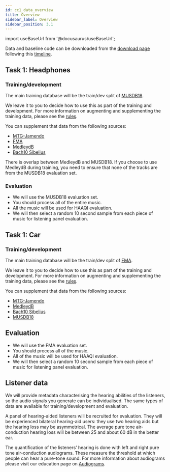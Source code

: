 ```yaml
---
id: cc1_data_overview
title: Overview
sidebar_label: Overview
sidebar_position: 3.1
---
```


import useBaseUrl from '@docusaurus/useBaseUrl';

Data and baseline code can be downloaded from the [download page](../Take%20part/cc1_download) following this [timeline](../Take%20part/cc1_key_dates).

## Task 1: Headphones

### Training/development

The main training database will be the train/dev split of [MUSDB18](https://sigsep.github.io/datasets/musdb.html).

We leave it to you to decide how to use this as part of the training and development. For more information on augmenting and supplementing the training data, please see the [rules](../Take%20part/cc1_rules#training-and-development).

You can supplement that data from the following sources:
- [MTG-Jamendo](https://mtg.github.io/mtg-jamendo-dataset/)
- [FMA](https://github.com/mdeff/fma) 
- [MedleydB](https://medleydb.weebly.com/)
- [Bach10 Sibelius](https://zenodo.org/record/321361#.Y7_Ds3b7SUk)

There is overlap between MedleydB and MUSDB18. If you choose to use MedleydB during training, you need to ensure that none of the tracks are from the MUSDB18 evaluation set.

### Evaluation

- We will use the MUSDB18 evaluation set.
- You should process all of the entire music.
- All the music will be used for HAAQI evaluation.
- We will then select a random 10 second sample from each piece of music for listening panel evaluation.

## Task 1: Car

### Training/development

The main training database will be the train/dev split of [FMA](https://github.com/mdeff/fma). 

We leave it to you to decide how to use this as part of the training and development. For more information on augmenting and supplementing the training data, please see the [rules](../Take%20part/cc1_rules#training-and-development).

You can supplement that data from the following sources:
- [MTG-Jamendo](https://mtg.github.io/mtg-jamendo-dataset/)
- [MedleydB](https://medleydb.weebly.com/)
- [Bach10 Sibelius](https://zenodo.org/record/321361#.Y7_Ds3b7SUk)
- [MUSDB18](https://sigsep.github.io/datasets/musdb.html)

## Evaluation

- We will use the FMA evaluation set.
- You should process all of the music.
- All of the music will be used for HAAQI evaluation.
- We will then select a random 10 second sample from each piece of music for listening panel evaluation.

## Listener data

We will provide metadata characterising the hearing abilities of the listeners, so the audio signals you generate can be individualised. The same types of data are available for training/development and evaluation.

A panel of hearing-aided listeners will be recruited for evaluation. They will be experienced bilateral hearing-aid users: they use two hearing aids but the hearing loss may be asymmetrical. The average pure tone air-conduction hearing loss will be between 25 and about 60 dB in the better ear.

The quantification of the listeners’ hearing is done with left and right pure tone air-conduction audiograms. These measure the threshold at which people can hear a pure-tone sound. For more information about audiograms please visit our education page on [Audiograms](/docs/education/Hearing_impairment/edu_audiograms).

<!-- 

## B The scene dataset
The complete dataset is composed split into the following sets:

- Training (6000 scenes, 24 speakers);
- Development (2500 scenes, 10 speakers);
- Evaluation (1500 scenes, 6 speakers).

Each scene corresponds to a unique target utterance and unique segment(s) of noise from the interferers. The training, development and evaluation sets are disjoint with respect to the target speakers. The three sets are balanced for the gender of the target talker.

High-Order Ambisonic Impulse Responses (HOA-IRs) and Head-Related Impulse Response (HRIRs) are used to model how the sound is altered as it propagates through the room and interacts with the head. See the page on [scene generation](/docs/Software/cc1_scene_generator) for more details.

Time-domain acoustic signals are generated for:

- A hearing aid with 3 microphone inputs (front, mid, rear). The hearing aid has a Behind-The-Ear (BTE) form factor; see [Figure 1](#fig1). The distance between microphones is approx. 7.6 mm. The properties of the tube and ear mould are not considered.
- Close to the eardrum.
- The anechoic target reference (front microphone).

<figure id="fig1">
<img width="300" src={useBaseUrl('/img/CEC2/bte_device.png')} />
<figcaption>Figure 1. Front (Fr), Middle (Mid) and Rear microphones on a BTE hearing aid form.</figcaption>
</figure>


Head Related Impulse Responses (HRIRs) are used to model how sound is altered as it propagates in a free-field and interacts with the head (i.e., no room is included). These are taken from the [OlHeadHRTF database](https://uol.de/mediphysik/downloads/hearingdevicehrtfs) with permission. These include HRIRs for human heads and for three types of head-and-torso simulator/mannekin. The eardrum HRIRs (labelled `ED`) are for a position close to the eardrum of the open ear.

`rpf` files and `ac` files are specification files for the geometric room acoustic model that include a complete description of the room, both in terms of geometry and room materials.  -->

<!-- ### B.1 Training data
 
For each scene in the training data the following signals and metadata are available:

- The target and interferer HOA-IRs (4 pairs: front, mid, rear and eardrum for left and right ears).
- The mono target and interferer signals (pre-convolution).
- For each hearing aid microphone (channels 1-3 where channel 1 is front, channel 2 is mid and channel 3 is rear) and a position close to the eardrum (channel 0):
   - The target convolved with the appropriate HOA-IRs and downmixed;
   - The interferers convolved with the appropriate HOA-IRs and downmixed;
   - The sum of the target and interferer convolved with the appropriate HOA-IRs and downmixed; (i.e. the noisy signals that would be received by the hearing aid)
- The target convolved with the anechoic HOA-IRs and downmixed for channel 1 for each ear (‘target_anechoic’). For use as a reference when computing HASPI scores.
- Metadata describing the scene: a JSON file containing, e.g., the filenames of the sources, the location of the sources, the viewvector of the target source, the location and viewvector of the receiver, the room dimensions (see specification below), and the room number, which corresponds to the RAVEN BRIR, rpf and ac files.
- A signal describing the head rotation (i.e. azimuthal angle at each sample) -->

<!-- ### B.2 Development data

This is made available to allow you to fully examine the performance of your system. Ground truth data (i.e., the premixed target and interferers are available in the development set)

Development data also contains target speaker adaptation sentences, i.e., four utterances from each of the target speakers. These will also be available in the evaluation data. i.e., systems can use these utterances in conjunction with the known target ID to inform their system of the which speaker in the scene should be attended. 

Note, that the data available for the evaluation will be much more limited, e.g. it will not contain premixed ground truth signals or scene metadata, (see Section [B.3](#b3-evaluation-data)).

When using the development data for evaluation, your hearing aid enhancement model should only be using the types of data available in the evaluation data set (see below).  -->

<!--  ### B.3 Evaluation data

The following data will only be available:

- Audio: the sum of the target and interferers for each hearing aid microphone.
- The ID of the listener who will be auditioning the processed scene.
- The listener characterisation data for these listeners.
- ID of target talker and a few examples of clean audio that are not the same as the target utterance.
- The head rotation signal, i.e. as might be recovered from hearing aid motion sensors. (Systems can use this signal but should also be evaluated without using it.)
- Speaker adaptation sentence - 4 clean utterances for each target speaker.

One challenge will be identifying the target talker from the hearing aid microphone signals. There are two possibilities:

- The ID of the target talker is given with examples of clean audio. This would allow an algorithm to learn characteristics of the target talker to then help it identify the voice in the mixture.
- The azimuth of the target and the starting time of the utterance are both roughly known from the scene generation metadata statistics.

These two approaches mimic what is available to human listeners. They might focus on a known voice or they might use visual cues to know roughly where and when someone is talking.


## D Data file formats and naming conventions

### D.1 Abbreviations used in filenames

The following abbreviations are used consistently throughout the filenames and references in the metadata.

- `R` – “room”: e.g., “R02678” # Room ID linking to RAVEN rpf file
- `S` – “scene”: e.g., S00121 # Scene ID for a particular setup in a room I.e., room + choice of target and interferer signals
- `BNC` – BNC sentence identifier e.g. `BNC_A06_01702`
- `CH` –
   - `CH0` – eardrum signal
   - `CH1` – front signal, hearing aid channel
   - `CH2` – middle signal, hearing aid channel
   - `CH3` – rear signal, hearing aid channel
- `I`/`i1` – Interferer, i.e., noise or sentence ID for the interferer/masker
- `T` – talker who produced the target speech sentences
- `L` – listener
- `E` – entrant (identifying a team participating in the challenge)
- `t` – target (used in BRIRs and RAVEN project ‘rpf’ files) -->

<!-- ### D.2 General

- Audio and HOA-IRs will be 44.1 kHz 32-bit wav files in either mono or stereo as appropriate.
- Where stereo signals are provided the two channels represent the left (0) and right (1) signals of the ear or hearing aid microphones.
- 0 dB FS in the audio signals corresponds to 100 dB SPL.
- Metadata will be stored in JSON or csv format as appropriate with the exception of
   - Room descriptions are stored as RAVEN project ‘rpf’ configuration files and ‘ac’ files. (However, key details are reflected in the scene.json files)
- Signals are saved within the Python code as 32-bit floating point by default.
- Output signals for the listening tests will be required to be in 16-bit format. -->

<!-- ### D.3 Source audio files

Wav files containing the original source materials.
Original target sentence recordings:

`<Talker ID>_<BNC sentence identifier>.wav` -->

<!-- ### D.4 Preprocessed scene signals

Audio files storing the signals picked up by the hearing aid microphone that are ready for processing. Separate signals are generated for each hearing aid microphone pair or ‘channel’.

- `<Scene ID>_target_<Channel ID>.wav`
- `<Scene ID>_interferer_<Channel ID>.wav`
- `<Scene ID>_mixed_<Channel ID>.wav`
- `<Scene ID>_target_anechoic.wav` - at hearing device front microphone
- `<Scene ID>_hr.wav` - head rotation signal

Scene ID – S00001 to S10000

- S followed by 5 digit integer with 0 pre-padding

Channel ID

- CH0 – Eardrum signal
- CH1 – Hearing aid front microphone
- CH2 – Hearing aid middle microphone
- CH3 – Hearing aid rear microphone

The **anechoic signal** is the signal that will be used as the referernce in the HASPI evaluation.

The **head rotation** signal indicates the precise azimuthal angle of the head at each sample. It is stored as a floating point wav file with values between -1 and +1 where the range maps linearly from -180 degrees to +180 degrees. Teams are free to use this signal in their hearing aid algorithms, but if you do so we will ask you to also submit a version of your system that does not use it, so that the benefit of known head motion can be measured. -->

<!-- ### D.5 Enhanced signals

The signals that are output by the baseline enhancement (hearing aid) model.

- `<Scene ID>_<Listener ID>_HA-output.wav` #HA output signal (i.e., as submitted by the challenge entrants)

Listener ID – ID of the listener panel member, e.g., L001 to L100 for initial ‘pseudo-listeners’, etc. We are no longer providing the script for post-processing signals in preparation for the listener panel. -->

<!-- ### D.6 Room metadata
JSON file containing the description of a room. This is the data from which the ambisonic room impulse response are generated. It stores the fixed room, listener, target and interferer geometry but does not specify the dynamic factors (e.g. signals, SNRs, head movements etc) that are needed to fully define a scene.

 ```json
[
  {
    "name": "R00001", # ID of room linking to RAVEN rpf and ac files
    "dimensions": "6.9933x3x3" # Room dimensions in metres,
    "target": { # target positions (x,y,z) and view vectors (look directions, x,y,z)
      "position": [-0.3, 2.4, 1.2],
      "view_vector": [0.071, 0.997, 0.0],
    },
    "listener": {
      "position": [-0.1, 5.2, 1.2],
      "view_vector": [0.071, 0.997, 0.0],
    },
    "interferers": [
      {
        "position": [0.4, 4.0, 1.2],
      },
      { # etc, up to three interferers
      }
    ],
  },
  ...
]
``` -->

<!-- ### D.7 Scene metadata

JSON file containing a description of the scene. It is a list of dictionaries with each entry representing a unique scene. A scene can be considered to be a room (see Section [D.7](#d7-room-metadata))  plus the full set of listener, target and interferer details. Note, many scenes can be generated from a single room, i.e. each using different listener, target and interferer settings. 

```json
[
  {
    "scene": "S00001",  # the unique scene ID
    "room":: "R00001", # ID of room linking to rooms.json
    "target": { 
      "name": "T005_JYD_04274", # target speaker code and BNCid
      "time_start": 107210, # start time of target in samples
      "time_end": 217019 # end time of target in samples
    },
    "listener": {
      "rotation": [ # Defines the head motion - list of time, direction pairs
        {
          "sample": 88200,
          "angle": 30  # Azimuth angle in degrees
        },
        {
          "sample": 176400,
          "angle”: 50 
        }
      ],
      "hrir_filename":  ["VP_N4-ED",
        "VP_N4-BTE_fr",
        "VP_N4-BTE_mid",
        "VP_N4-BTE_rear"] # HRIR filename for each channel to generate
    },
    "interferers": [
      {
        "position": 1,  # Index of interferer position (See rooms.json)
        "time_start": 0, # time of interferer onset in samples
        "time_end": 261119, # time of interferer offset in samples
        "name": "track_1353255", # interferer name
        "type": "music", # interferer type: speech, noise or music
        "offset": 4076256 # index into interferer file at which to extract sample
      },
      { # etc, up to three interferers
      }
    ],
    "dataset": "train", # the dataset to which the scene belongs: train, dev or eval
    "duration": 261119,  # total duration of scene in samples
    "SNR": 6.89  # targe SNR for the scene
  },
  ...
]
```

There are JSON files containing the scene specifications per dataset, e.g., scenes.train.json.- Note, that the scene ID and room ID might have a one-to-one mapping in the challenge, but are not necessarily the same. Multiple scenes can be made by changing the target and masker choices for a given room. E.g., participants wanting to expand the training data could remix multiple scenes from the same room.

The listener ID is not stored in the scene metadata; this information is stored separately in a scenes_listeners.json file which maps scenes to listeners, ie. telling you which listener (or listeners) will be listening to which scenes in the evaluation (see Section [D.9](#d9-listener-metadata)).

Noise interferers are labelled with a type “music”, “noise” or “speech” and then have a unique name identifying the file.

- For **speech**: `<ACCENT_CODE>_<SPEAKER_ID>` where `ACCENT_CODE` is a three letter code identify the accent region and gender of the speaker and `SPEAKER_ID` is a 5-digit ID specific to an individual speaker. E.g. "mif_02484" is a UK **mi**dlands accented **f**emale, speaker 02484. The speech comes from Demirshan et al. \[[1](#references)\] which provides more details.
- For **noise**: `CIN_<NOISE_TYPE>_<NOISE_ID>` where `NOISE_TYPE` is one of `dishwasher`, `fan`, `hairdryer`, `kettle`, `microwave`, `vacuum` (vacuum cleaner) or `washing` (washing machine) and `NOISE_ID` is  a unique 3-digit code for the sample.
- For **music**: `track_<TRACK_ID>` where `TRACK_ID` is unique 7-digit track identifier taken from the MTG Jamendo database. \[[2](#references)\]

Given the type and name, further interferer metadata can be found in the files `masker_speech_list.json`, `masker_noise_list.json` and `masker_music_list.json` which are distributed with the challenge. -->

<!-- ### D.8 Listener metadata

Audiogram data is stored in a single JSON file with the following format.

```json
{
    "L0001": {
        "name": "L0001",
        "audiogram_cfs": [250, 500, 1000, 2000, 3000, 4000, 6000, 8000],
        "audiogram_levels_l": [10, 10, 20, 30, 40, 55, 55, 60],
        "audiogram_levels_r": [ … ],
    },
    "L0002": {
        ...
    },
    ...
}
```

Additional metadata (e.g. digit triple test results) are stored in a csv file. DETAILS -->

<!-- ### D.9 Scene-Listener map

JSON file named scenes_listeners.json dictates which scenes are to be processed by which listeners.

```json
{
    "S00001": ["L0001", "L0002", "L0003"],
    "S00002": ["L0003", "L0005", "L0007"],
    ... 
}
``` 
1. Demirsahin, Isin and Kjartansson, Oddur and Gutkin, Alexander and Rivera, Clara, "Open-source Multi-speaker Corpora of the English Accents in the British Isles", Proceedings of The 12th Language Resources and Evaluation Conference (LREC), 6532--6541, 2020, [Avialable Online](https://openslr.org/83/)
2. Bogdanov, Dmitry and Won, Minz and Tovstogan, Philip and Porter, Alastair and Serra, Xavier, "The MTG-Jamendo Dataset for Automatic Music Tagging", In Proc. Machine Learning for Music Discovery Workshop, International Conference on Machine Learning (ICML 2019), 2019, Long Beach, CA, United States", [Available Online](https://mtg.github.io/mtg-jamendo-dataset/) -->

